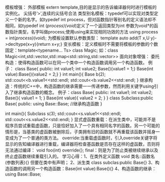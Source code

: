 模板增强：
外部模板  extern template,目的是显示的告诉编译器何时进行模板的实例化。
尖括号‘>’,连续的尖括号合法
类型别名模板：typedef可以实现对类型定义一个新的名字。如typedef int process，但对函数指针等别名的定义语法却不相同，如typedef int (*process)(void*)定义了一个返回类型为int 参数为void*的函数指针类型，名字叫做process;使用using来实现相同功效的方法 using process = int(*process)(void*);
为模板设置默认参数类型：
template<typename T = int,typename U = int>
auto add(T x,U y)->decltype(x+y){return x+y;}
变长模板：定义模板时不需要将模板的参数的个数固定：template<typename... Ts> class Magic;
如：class Magic<int,std::vector<int>,std::map<std::string,std::vector<int>>>
面向对象增强：
委托构造：使得构造函数可以在同一个类中一个构造函数调用另一个构造函数。
例子：
class Base{
public:
int value1;
int value2;
Base(){value1 = 1;}
Base(int value):Base(){value2 = 2;}
}
int main(){
Base b(2);
std::cout<<b.value1<<std::endl;
std::cout<<b.value2<<std::endl;
}
继承构造：传统的C++中，构造函数的继承需要一一传递参数，然而利用关键字using引入了继承构造函数的概念。
例子：class Base{
public:
int value1;
int value2;
Base(){
value1 = 1;
}
Base(int value){
value2 = 2;
}
}
class Subclass:public Base{
public:
using Base::Base;    //继承构造函数
}

int main(){
Subclass s(3);
std::cout<<s.value1<<std::endl;
std::cout<<s.value2<<std::endl;
}
显式虚函数重载：在派生类中，可能并不是程序员尝试重载虚函数，只是恰好加入了一个具有相同名字的函数。另一个可能的情形是，当基类的虚函数被删除后，子类拥有旧的函数就不再重载该函数并摇身一变成为了一个普通的类方法。
override:当重载虚函数时，引入override关键字将显示的告知编译器进行重载，编译器将检查基函数是否存在这样的虚函数，否则将无法通过编译：
void foo(int) override{};
final：则是为了防止类被继续继承以及终止虚函数继续重载引入的。
学习心得：1、在类外定义函数  void 类名::函数名(参数列表){}  但要在类中有声明；
2、派生类   class subclas:public Base{}    3、构造函数的调用另一个构造函数：Base(int value):Base(){}
4、构造函数的继承：using Base::Base;